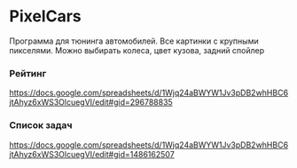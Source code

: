 # PixelCars
Программа для тюнинга автомобилей. Все картинки с крупными пикселями. Можно выбирать колеса, цвет кузова, задний спойлер

### Рейтинг
https://docs.google.com/spreadsheets/d/1Wjq24aBWYW1Jv3pDB2whHBC6jtAhyz6xWS3OlcuegVI/edit#gid=296788835

### Список задач
https://docs.google.com/spreadsheets/d/1Wjq24aBWYW1Jv3pDB2whHBC6jtAhyz6xWS3OlcuegVI/edit#gid=1486162507
